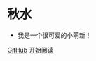 <img width="128px" style = "border-radius:50%" borsrc="BlogIcon.png">

# **秋水**

- 我是一个很可爱的小萌新！

[GitHub](https://github.com/ArchiDog1998)
[开始阅读](?id=Headline)